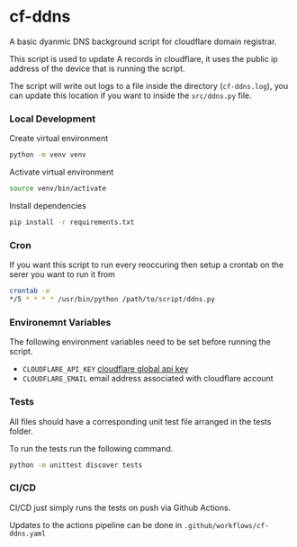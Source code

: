 # cf-ddns

A basic dyanmic DNS background script for cloudflare domain registrar.

This script is used to update A records in cloudflare, it uses the public ip address of the device that is running the script.

The script will write out logs to a file inside the directory (`cf-ddns.log`), you can update this location if you want to inside the `src/ddns.py` file.

### Local Development

Create virtual environment

```bash
python -m venv venv
```

Activate virtual environment

```bash
source venv/bin/activate
```

Install dependencies

```bash
pip install -r requirements.txt
```

### Cron

If you want this script to run every reoccuring then setup a crontab on the serer you want to run it from

```bash
crontab -e
*/5 * * * * /usr/bin/python /path/to/script/ddns.py
```

### Environemnt Variables

The following environment variables need to be set before running the script.

- `CLOUDFLARE_API_KEY` [cloudflare global api key](https://developers.cloudflare.com/fundamentals/api/get-started/keys/)
- `CLOUDFLARE_EMAIL` email address associated with cloudflare account

### Tests

All files should have a corresponding unit test file arranged in the tests folder.

To run the tests run the following command.

```bash
python -m unittest discover tests
```

### CI/CD

CI/CD just simply runs the tests on push via Github Actions.

Updates to the actions pipeline can be done in `.github/workflows/cf-ddns.yaml`
